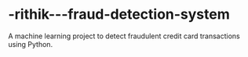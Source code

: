 # -rithik---fraud-detection-system
A machine learning project to detect fraudulent credit card transactions using Python.
